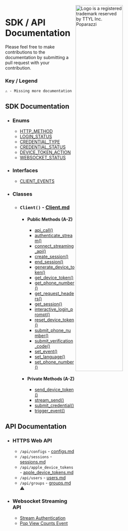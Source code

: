 <img src="https://user-images.githubusercontent.com/33995146/169403681-6f3abfb0-10f4-4c2c-9ef4-fe7704142b58.jpg" alt="Logo is a registered trademark reserved by TTYL Inc. Poparazzi" align="right" width="55%"/>

# SDK / API Documentation
Please feel free to make contributions to the documentation by submitting a pull request with your contribution.

### Key / Legend
```
⚠ - Missing more documentation
```

## SDK Documentation

  - ### Enums
    - [HTTP_METHOD](sdk-docs/enums/HTTP_METHOD.md)
    - [LOGIN_STATUS](sdk-docs/enums/LOGIN_STATUS.md)
    - [CREDENTIAL_TYPE](sdk-docs/enums/CREDENTIAL_TYPE.md)
    - [CREDENTIAL_STATUS](sdk-docs/enums/CREDENTIAL_STATUS.md)
    - [DEVICE_TOKEN_ACTION](sdk-docs/enums/DEVICE_TOKEN_ACTION.md)
    - [WEBSOCKET_STATUS](sdk-docs/enums/WEBSOCKET_STATUS.md)
  - ### Interfaces
    - [CLIENT_EVENTS](sdk-docs/interfaces/CLIENT_EVENTS.md)
  - ### Classes
    - ### `Client()` - [Client.md](sdk-docs/classes/Client.md)
      - #### Public Methods (A-Z)
        - [api_call()](sdk-docs/classes/Client.md#api_call)
        - [authenticate_stream()](sdk-docs/classes/Client.md#authenticate_stream)
        - [connect_streaming_api()](sdk-docs/classes/Client.md#connect_streaming_api)
        - [create_session()](sdk-docs/classes/Client.md#create_session)
        - [end_session()](sdk-docs/classes/Client.md#end_session)
        - [generate_device_token()](sdk-docs/classes/Client.md#generate_device_token)
        - [get_device_token()](sdk-docs/classes/Client.md#get_device_token)
        - [get_phone_number()](sdk-docs/classes/Client.md#get_phone_number)
        - [get_request_headers()](sdk-docs/classes/Client.md#get_request_headers)
        - [get_session()](sdk-docs/classes/Client.md#get_session)
        - [interactive_login_prompt()](sdk-docs/classes/Client.md#interactive_login_prompt)
        - [reset_device_token()](sdk-docs/classes/Client.md#reset_device_token)
        - [submit_phone_number()](sdk-docs/classes/Client.md#submit_phone_number)
        - [submit_verification_code()](sdk-docs/classes/Client.md#submit_verification_code)
        - [set_event()](sdk-docs/classes/Client.md#set_event)
        - [set_language()](sdk-docs/classes/Client.md#set_language)
        - [set_phone_number()](sdk-docs/classes/Client.md#set_phone_number)
      - #### Private Methods (A-Z)
        - [send_device_token()](sdk-docs/classes/Client.md#send_device_token)
        - [stream_send()](sdk-docs/classes/Client.md#stream_send)
        - [submit_credential()](sdk-docs/classes/Client.md#submit_credential)
        - [trigger_event()](sdk-docs/classes/Client.md#trigger_event)

## API Documentation

  - ### HTTPS Web API
    - `/api/configs` - [configs.md](api-docs/configs.md)
    - `/api/sessions` - [sessions.md](api-docs/sessions.md)
    - `/api/apple_device_tokens` - [apple_device_tokens.md](api-docs/apple_device_tokens.md)
    - `/api/users` - [users.md](api-docs/users.md)
    - `/api/groups` - [groups.md](api-docs/groups.md) ⚠️
- ### Websocket Streaming API
  - [Stream Authentication](api-docs/websocket-stream.md#stream-authentication)
  - [Pop View Counts Event](api-docs/websocket-stream.md#pop-view-counts-event)
